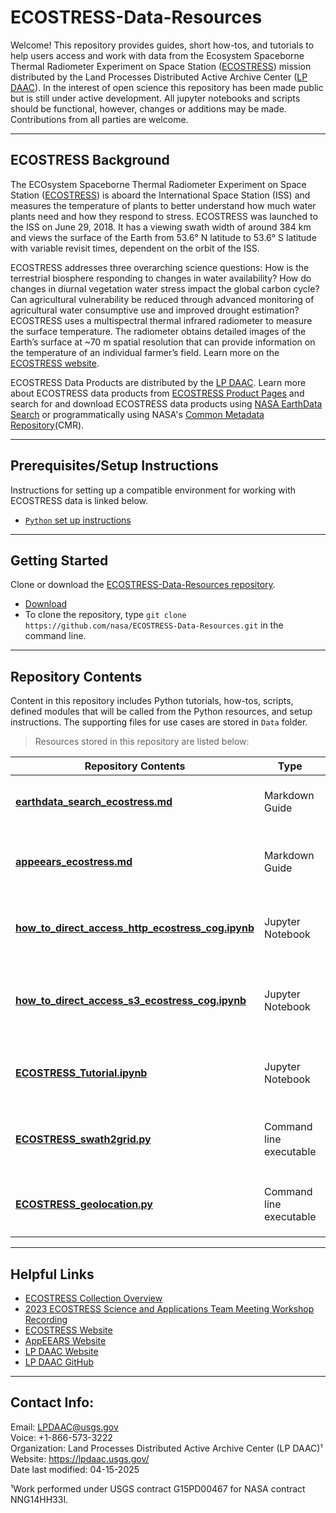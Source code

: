 # ECOSTRESS-Data-Resources

Welcome! This repository provides guides, short how-tos, and tutorials to help users access and work with data from the Ecosystem Spaceborne Thermal Radiometer Experiment on Space Station ([ECOSTRESS](https://ecostress.jpl.nasa.gov/)) mission distributed by the Land Processes Distributed Active Archive Center ([LP DAAC](https://lpdaac.usgs.gov/)). In the interest of open science this repository has been made public but is still under active development. All jupyter notebooks and scripts should be functional, however, changes or additions may be made. Contributions from all parties are welcome.

---

## ECOSTRESS Background  

The ECOsystem Spaceborne Thermal Radiometer Experiment on Space Station ([ECOSTRESS](https://lpdaac.usgs.gov/data/get-started-data/collection-overview/#ECOSTRESS_anchor)) is aboard the International Space Station (ISS) and measures the temperature of plants to better understand how much water plants need and how they respond to stress. ECOSTRESS was launched to the ISS on June 29, 2018. It has a viewing swath width of around 384 km and views the surface of the Earth from 53.6° N latitude to 53.6° S latitude with variable revisit times, dependent on the orbit of the ISS.

ECOSTRESS addresses three overarching science questions: How is the terrestrial biosphere responding to changes in water availability? How do changes in diurnal vegetation water stress impact the global carbon cycle? Can agricultural vulnerability be reduced through advanced monitoring of agricultural water consumptive use and improved drought estimation? ECOSTRESS uses a multispectral thermal infrared radiometer to measure the surface temperature. The radiometer obtains detailed images of the Earth’s surface at ~70 m spatial resolution that can provide information on the temperature of an individual farmer’s field. Learn more on the [ECOSTRESS website](https://ecostress.jpl.nasa.gov/).

ECOSTRESS Data Products are distributed by the [LP DAAC](https://lpdaac.usgs.gov/). Learn more about ECOSTRESS data products from [ECOSTRESS Product Pages](https://lpdaac.usgs.gov/product_search/?query=ECOSTRESS&status=Operational&view=cards&sort=title&page=1&per_page=30) and search for and download ECOSTRESS data products using [NASA EarthData Search](https://search.earthdata.nasa.gov/search?q=ECOSTRESS) or programmatically using NASA's [Common Metadata Repository](https://cmr.earthdata.nasa.gov/search)(CMR).

---

## Prerequisites/Setup Instructions  

Instructions for setting up a compatible environment for working with ECOSTRESS data is linked below.
- [`Python` set up instructions](https://github.com/nasa/LPDAAC-Data-Resources/tree/main/setup/setup_instructions_python.md)

---
## Getting Started  

Clone or download the [ECOSTRESS-Data-Resources repository](https://github.com/nasa/ECOSTRESS-Data-Resources).  

- [Download](https://github.com/nasa/ECOSTRESS-Data-Resources/archive/refs/heads/main.zip)  
- To clone the repository, type `git clone https://github.com/nasa/ECOSTRESS-Data-Resources.git` in the command line.  

---
## Repository Contents

Content in this repository includes Python tutorials, how-tos, scripts, defined modules that will be called from the Python resources, and setup instructions. The supporting files for use cases are stored in `Data` folder.  
> Resources stored in this repository are listed below:  

| Repository Contents | Type | Summary | 
|----|-----|----|
| **[earthdata_search_ecostress.md](/guides/earthdata_search_ecostress.md)** | Markdown Guide | Demonstrates how to work with Earthdata Search to access ECOSTRESS data|
| **[appeears_ecostress.md](/guides/appeears_ecostress.md)** | Markdown Guide | Demonstrates how to work with AppEEARS to access and transform ECOSTRESS data|
| **[how_to_direct_access_http_ecostress_cog.ipynb](/python/how-tos/how_to_direct_access_http_ecostress_cog.ipynb)** | Jupyter Notebook | Demonstrates how to stream ECOSTRESS COG data from the Earthdata Cloud using HTTP links|
| **[how_to_direct_access_s3_ecostress_cog.ipynb](/python/how-tos/how_to_direct_access_s3_ecostress_cog.ipynb)** | Jupyter Notebook | Demonstrates how to directly access ECOSTRESS COG data from the Earthdata Cloud using S3 links|
| **[ECOSTRESS_Tutorial.ipynb](/python/tutorials/ECOSTRESS_Tutorial.ipynb)** | Jupyter Notebook | Demonstrates how to work with the ECOSTRESS Evapotranspiration PT-JPL Daily L3|
| **[ECOSTRESS_swath2grid.py](/python/scripts/ecostress_swath2grid)** | Command line executable | Demonstrates how to convert ECOSTRESS swath data products into projected GeoTIFFs|
| **[ECOSTRESS_geolocation.py](/python/scripts/extract_geolocation_flag)** | Command line executable | Demonstrates how to extract `GeolocationAccuracyQA` flag for ECOSTRESS version 2 data|

---

## Helpful Links    

+ [ECOSTRESS Collection Overview](https://lpdaac.usgs.gov/data/get-started-data/collection-overview/missions/ecostress-overview/)
+ [2023 ECOSTRESS Science and Applications Team Meeting Workshop Recording](https://ecostress.jpl.nasa.gov/downloads/science_team_meetings/2023/workshopvid.mp4)
+ [ECOSTRESS Website](https://ecostress.jpl.nasa.gov/)
+ [AppEEARS Website](https://appeears.earthdatacloud.nasa.gov/)
+ [LP DAAC Website](https://lpdaac.usgs.gov/)
+ [LP DAAC GitHub](https://github.com/nasa/LPDAAC-Data-Resources)

---

## Contact Info:  

Email: LPDAAC@usgs.gov  
Voice: +1-866-573-3222  
Organization: Land Processes Distributed Active Archive Center (LP DAAC)¹  
Website: <https://lpdaac.usgs.gov/>  
Date last modified: 04-15-2025  

¹Work performed under USGS contract G15PD00467 for NASA contract NNG14HH33I.  
